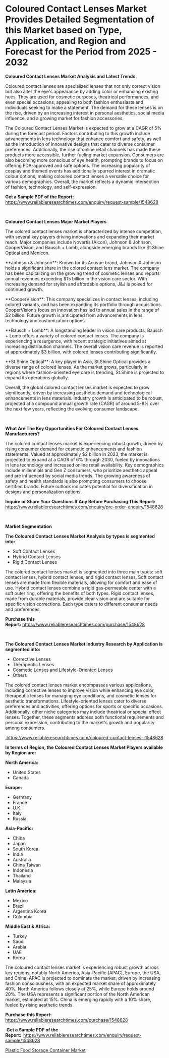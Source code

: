 <p><h1>Coloured Contact Lenses Market Provides Detailed Segmentation of this Market based on Type, Application, and Region and Forecast for the Period from 2025 - 2032</h1></p><p><strong>Coloured Contact Lenses Market Analysis and Latest Trends</strong></p>
<p><p>Coloured contact lenses are specialized lenses that not only correct vision but also alter the eye's appearance by adding color or enhancing existing hues. They are used for cosmetic purposes, theatrical performances, and even special occasions, appealing to both fashion enthusiasts and individuals seeking to make a statement. The demand for these lenses is on the rise, driven by an increasing interest in personal aesthetics, social media influence, and a growing market for fashion accessories.</p><p>The Coloured Contact Lenses Market is expected to grow at a CAGR of 5% during the forecast period. Factors contributing to this growth include advancements in lens technology that enhance comfort and safety, as well as the introduction of innovative designs that cater to diverse consumer preferences. Additionally, the rise of online retail channels has made these products more accessible, further fueling market expansion. Consumers are also becoming more conscious of eye health, prompting brands to focus on offering FDA-approved and safe options. The increasing popularity of cosplay and themed events has additionally spurred interest in dramatic colour options, making coloured contact lenses a versatile choice for various demographics. Overall, the market reflects a dynamic intersection of fashion, technology, and self-expression.</p></p>
<p><strong>Get a Sample PDF of the Report:&nbsp;</strong> <a href="https://www.reliableresearchtimes.com/enquiry/request-sample/1548628?utm_campaign=2189&utm_medium=2&utm_source=Github&utm_content=ia&utm_term=08022025&utm_id=coloured-contact-lenses">https://www.reliableresearchtimes.com/enquiry/request-sample/1548628</a></p>
<p>&nbsp;</p>
<p><strong>Coloured Contact Lenses Major Market Players</strong></p>
<p><p>The colored contact lenses market is characterized by intense competition, with several key players driving innovations and expanding their market reach. Major companies include Novartis (Alcon), Johnson & Johnson, CooperVision, and Bausch + Lomb, alongside emerging brands like St.Shine Optical and Menicon. </p><p>**Johnson & Johnson**: Known for its Acuvue brand, Johnson & Johnson holds a significant share in the colored contact lens market. The company has been capitalizing on the growing trend of cosmetic lenses and reports annual revenues exceeding $15 billion in the vision care sector. With increasing demand for stylish and affordable options, J&J is poised for continued growth.</p><p>**CooperVision**: This company specializes in contact lenses, including colored variants, and has been expanding its portfolio through acquisitions. CooperVision’s focus on innovation has led to annual sales in the range of $2 billion. Future growth is anticipated from advancements in lens technology and customization options.</p><p>**Bausch + Lomb**: A longstanding leader in vision care products, Bausch + Lomb offers a variety of colored contact lenses. The company is experiencing a resurgence, with recent strategic initiatives aimed at increasing distribution channels. The overall vision care revenue is reported at approximately $3 billion, with colored lenses contributing significantly.</p><p>**St.Shine Optical**: A key player in Asia, St.Shine Optical provides a diverse range of colored lenses. As the market grows, particularly in regions where fashion-oriented eye care is trending, St.Shine is projected to expand its operations globally.</p><p>Overall, the global colored contact lenses market is expected to grow significantly, driven by increasing aesthetic demand and technological enhancements in lens materials. Industry growth is anticipated to be robust, projected at a compound annual growth rate (CAGR) of around 5-8% over the next few years, reflecting the evolving consumer landscape.</p></p>
<p>&nbsp;</p>
<p><strong>What Are The Key Opportunities For Coloured Contact Lenses Manufacturers?</strong></p>
<p><p>The colored contact lenses market is experiencing robust growth, driven by rising consumer demand for cosmetic enhancements and fashion statements. Valued at approximately $2 billion in 2023, the market is projected to expand at a CAGR of 6% through 2030, fueled by innovations in lens technology and increased online retail availability. Key demographics include millennials and Gen Z consumers, who prioritize aesthetic appeal and are influenced by social media trends. The growing awareness of safety and health standards is also prompting consumers to choose certified brands. Future outlook indicates potential for diversification in designs and personalization options.</p></p>
<p><strong>Inquire or Share Your Questions If Any Before Purchasing This Report:</strong> <a href="https://www.reliableresearchtimes.com/enquiry/pre-order-enquiry/1548628?utm_campaign=2189&utm_medium=2&utm_source=Github&utm_content=ia&utm_term=08022025&utm_id=coloured-contact-lenses">https://www.reliableresearchtimes.com/enquiry/pre-order-enquiry/1548628</a></p>
<p>&nbsp;</p>
<p><strong>Market Segmentation</strong></p>
<p><strong>The Coloured Contact Lenses Market Analysis by types is segmented into:</strong></p>
<p><ul><li>Soft Contact Lenses</li><li>Hybrid Contact Lenses</li><li>Rigid Contact Lenses</li></ul></p>
<p><p>The colored contact lenses market is segmented into three main types: soft contact lenses, hybrid contact lenses, and rigid contact lenses. Soft contact lenses are made from flexible materials, allowing for comfort and ease of use. Hybrid contact lenses combine a rigid gas-permeable center with a soft outer ring, offering the benefits of both types. Rigid contact lenses, made from durable materials, provide clear vision and are suitable for specific vision corrections. Each type caters to different consumer needs and preferences.</p></p>
<p><strong>Purchase this Report:&nbsp;</strong><a href="https://www.reliableresearchtimes.com/purchase/1548628?utm_campaign=2189&utm_medium=2&utm_source=Github&utm_content=ia&utm_term=08022025&utm_id=coloured-contact-lenses">https://www.reliableresearchtimes.com/purchase/1548628</a></p>
<p>&nbsp;</p>
<p><strong>The Coloured Contact Lenses Market Industry Research by Application is segmented into:</strong></p>
<p><ul><li>Corrective Lenses</li><li>Therapeutic Lenses</li><li>Cosmetic Lenses and Lifestyle-Oriented Lenses</li><li>Others</li></ul></p>
<p><p>The colored contact lenses market encompasses various applications, including corrective lenses to improve vision while enhancing eye color, therapeutic lenses for managing eye conditions, and cosmetic lenses for aesthetic transformations. Lifestyle-oriented lenses cater to diverse preferences and activities, offering options for sports or specific occasions. Additionally, other niche categories may include theatrical or special effect lenses. Together, these segments address both functional requirements and personal expression, contributing to the market's growth and popularity among consumers.</p></p>
<p><a href="https://www.reliableresearchtimes.com/coloured-contact-lenses-r1548628?utm_campaign=2189&utm_medium=2&utm_source=Github&utm_content=ia&utm_term=08022025&utm_id=coloured-contact-lenses">&nbsp;https://www.reliableresearchtimes.com/coloured-contact-lenses-r1548628</a></p>
<p><strong>In terms of Region, the Coloured Contact Lenses Market Players available by Region are:</strong></p>
<p>
    <p> <strong> North America: </strong>
        <ul>
            <li>United States</li>
            <li>Canada</li>
        </ul>
        </p> 
    <p> <strong> Europe: </strong>
        <ul>
            <li>Germany</li>
            <li>France</li>
            <li>U.K.</li>
            <li>Italy</li>
            <li>Russia</li>
        </ul>
        </p> 
    <p> <strong> Asia-Pacific: </strong>
        <ul>
            <li>China</li>
            <li>Japan</li>
            <li>South Korea</li>
            <li>India</li>
            <li>Australia</li>
            <li>China Taiwan</li>
            <li>Indonesia</li>
            <li>Thailand</li>
            <li>Malaysia</li>
        </ul>
        </p> 
    <p> <strong> Latin America: </strong>
        <ul>
            <li>Mexico</li>
            <li>Brazil</li>
            <li>Argentina Korea</li>
            <li>Colombia</li>
        </ul>
        </p> 
    <p> <strong> Middle East & Africa: </strong>
        <ul>
            <li>Turkey</li>
            <li>Saudi</li>
            <li>Arabia</li>
            <li>UAE</li>
            <li>Korea</li>
        </ul>
    </p>
    </p>
<p><p>The coloured contact lenses market is experiencing robust growth across key regions, notably North America, Asia-Pacific (APAC), Europe, the USA, and China. APAC is projected to dominate the market, driven by increasing fashion consciousness, with an expected market share of approximately 40%. North America follows closely at 25%, while Europe holds around 20%. The USA represents a significant portion of the North American market, estimated at 15%. China is emerging rapidly with a 10% share, fueled by rising aesthetic trends.</p></p>
<p><strong>Purchase this Report: </strong><a href="https://www.reliableresearchtimes.com/purchase/1548628?utm_campaign=2189&utm_medium=2&utm_source=Github&utm_content=ia&utm_term=08022025&utm_id=coloured-contact-lenses">https://www.reliableresearchtimes.com/purchase/1548628</a></p>
<p>&nbsp;<strong>Get a Sample PDF of the Report:&nbsp;&nbsp;</strong><a href="https://www.reliableresearchtimes.com/enquiry/request-sample/1548628?utm_campaign=2189&utm_medium=2&utm_source=Github&utm_content=ia&utm_term=08022025&utm_id=coloured-contact-lenses">https://www.reliableresearchtimes.com/enquiry/request-sample/1548628</a></p>
<p><strong></strong></p>
<p><p><a href="https://github.com/NargisHussain75/Market-Research-Report-List-1/blob/main/plastic-food-storage-container-market.md?utm_campaign=2189&utm_medium=2&utm_source=Github&utm_content=ia&utm_term=08022025&utm_id=coloured-contact-lenses">Plastic Food Storage Container Market</a></p></p>